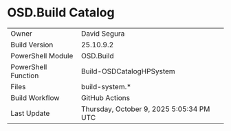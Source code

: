 ﻿# OSD.Build Catalog

| | |
|-|-|
| Owner | David Segura |
| Build Version | 25.10.9.2 |
| PowerShell Module | OSD.Build |
| PowerShell Function | Build-OSDCatalogHPSystem |
| Files | build-system.* |
| Build Workflow | GitHub Actions |
| Last Update | Thursday, October 9, 2025 5:05:34 PM UTC |
